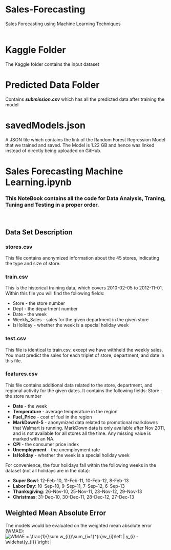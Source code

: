 # Sales-Forecasting
Sales Forecasting using Machine Learning Techniques
<br/>
<br/>
# Kaggle Folder
The Kaggle folder contains the input dataset
<br/>
# Predicted Data Folder
Contains ***submission.csv*** which has all the predicted data after training the model
<br/>
# savedModels.json
A JSON file which contains the link of the Random Forest Regression Model that we trained and saved. The Model is 1.22 GB and hence was linked instead of directly being uploaded on GitHub.
<br/>
# Sales Forecasting Machine Learning.ipynb
### This NoteBook contains all the code for Data Analysis, Traning, Tuning and Testing in a proper order.
<br/>

## Data Set Description
### stores.csv
This file contains anonymized information about the 45 stores, indicating the type and size of store.
### train.csv
This is the historical training data, which covers 2010-02-05 to 2012-11-01. Within this file you will find the following fields:
* Store - the store number
* Dept - the department number
* Date - the week
* Weekly_Sales -  sales for the given department in the given store
* IsHoliday - whether the week is a special holiday week
### test.csv
This file is identical to train.csv, except we have withheld the weekly sales. You must predict the sales for each triplet of store, department, and date in this file.
### features.csv
This file contains additional data related to the store, department, and regional activity for the given dates. It contains the following fields:
Store - the store number
* **Date** - the week
* **Temperature** - average temperature in the region
* **Fuel_Price** - cost of fuel in the region
* **MarkDown1-5** - anonymized data related to promotional markdowns that Walmart is running. MarkDown data is only available after Nov 2011, and is not available for all stores all the time. Any missing value is marked with an NA.
* **CPI** - the consumer price index
* **Unemployment** - the unemployment rate
* **IsHoliday** - whether the week is a special holiday week

For convenience, the four holidays fall within the following weeks in the dataset (not all holidays are in the data):
* **Super Bowl**: 12-Feb-10, 11-Feb-11, 10-Feb-12, 8-Feb-13
* **Labor Day**: 10-Sep-10, 9-Sep-11, 7-Sep-12, 6-Sep-13
* **Thanksgiving**: 26-Nov-10, 25-Nov-11, 23-Nov-12, 29-Nov-13
* **Christmas**: 31-Dec-10, 30-Dec-11, 28-Dec-12, 27-Dec-13

## Weighted Mean Absolute Error
The models would be evaluated on the weighted mean absolute error (WMAE):\
<img src="https://latex.codecogs.com/gif.latex?WMAE&space;=&space;\frac{1}{\sum&space;w_{i}}\sum_{i=1}^{n}w_{i}\left&space;|&space;y_{i}&space;-&space;\widehat{y_{i}}&space;\right&space;|" title="WMAE = \frac{1}{\sum w_{i}}\sum_{i=1}^{n}w_{i}\left | y_{i} - \widehat{y_{i}} \right |" />
